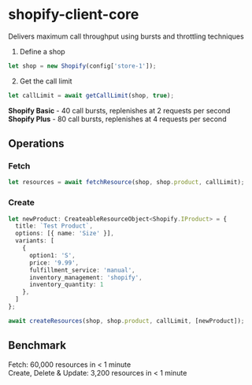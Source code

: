 # shopify-client-core

Delivers maximum call throughput using bursts and throttling techniques


1. Define a shop  
``` ts
let shop = new Shopify(config['store-1']);
```

2. Get the call limit  
``` ts
let callLimit = await getCallLimit(shop, true);
```  
**Shopify Basic** - 40 call bursts, replenishes at 2 requests per second  
**Shopify Plus** - 80 call bursts, replenishes at 4 requests per second  





## Operations

### Fetch
``` ts
let resources = await fetchResource(shop, shop.product, callLimit);
```

### Create
``` ts
let newProduct: CreateableResourceObject<Shopify.IProduct> = {
  title: `Test Product`,
  options: [{ name: 'Size' }],
  variants: [
    {
      option1: 'S',
      price: '9.99',
      fulfillment_service: 'manual',
      inventory_management: 'shopify',
      inventory_quantity: 1
    },
  ]
};

await createResources(shop, shop.product, callLimit, [newProduct]);
```


## Benchmark

Fetch: 60,000 resources in < 1 minute  
Create, Delete & Update: 3,200 resources in < 1 minute

